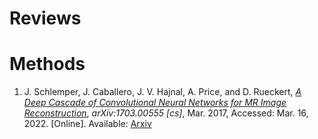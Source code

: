 # Reviews

# Methods

1. J. Schlemper, J. Caballero, J. V. Hajnal, A. Price, and D. Rueckert, [*A Deep Cascade of Convolutional Neural Networks for MR Image Reconstruction*](Methods/DCCNN.md), _arXiv:1703.00555 [cs]_, Mar. 2017, Accessed: Mar. 16, 2022. [Online]. Available: [Arxiv](http://arxiv.org/abs/1703.00555)